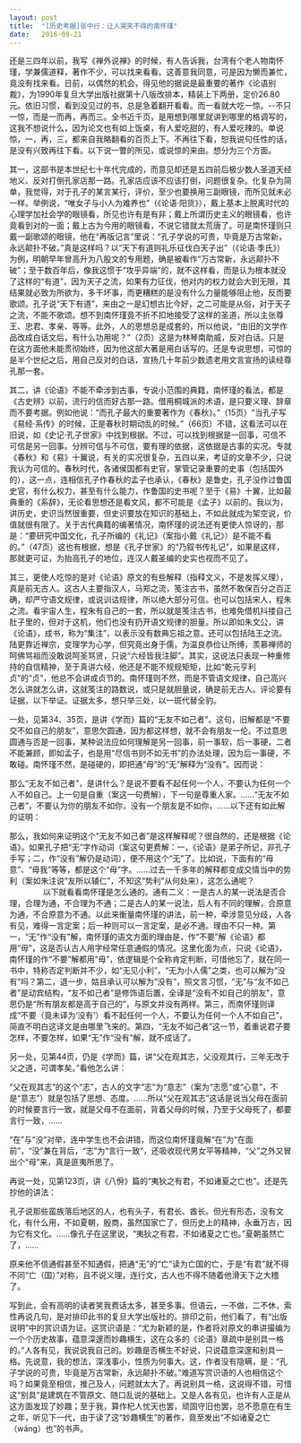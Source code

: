 ```yaml
---
layout: post
title:  "[历史考据]张中行：让人哭笑不得的南怀瑾"
date:   2016-09-21
---
```


还是三四年以前，我写《禅外说禅》的时候，有人告诉我，台湾有个老人物南怀瑾，学兼儒道释，著作不少，可以找来看看。这善意我同意，可是因为懒而兼忙，竟没有找来看。日前，以偶然的机会，得见他的据说是最重要的著作《论语别裁》，为1990年复旦大学出版社据第十八版改排本，精装上下两册，定价26.80元。依旧习惯，看到没见过的书，总是急着翻开看看。而一看就大吃一惊。--不只一惊，而是一而再，再而三。全书近千页，是用想到哪里就讲到哪里的格调写的，这我不想说什么，因为论文也有如上饭桌，有人爱吃甜的，有人爱吃辣的。单说惊，一，再，三，都来自我略翻看的百页上下。不再往下看，恕我说句任性的话，是没有兴致再往下看。以下说一瞥的所见，或说惊的来由。想分为三个方面。


其一，这部书是本世纪七十年代完成的，而意见却还是五四前后极少数人圣道天经地义、反对打倒孔家店那一路。孔家店应该不应该打倒，问题很复杂。化复杂为简单，我觉得，对于孔子的某言某行，评价，至少也要换用三副眼镜，而所见就未必一样。举例说，“唯女子与小人为难养也”（《论语·阳货》），戴上基本上脱离时代的心理学加社会学的眼镜看，所见也许有是有非；戴上所谓历史主义的眼镜看，也许竟看到对的一面；戴上古为今用的眼镜看，不说它错就太荒唐了。可是南怀瑾则只戴一副歌颂的眼镜，他在“再版记言”里说：“孔子学说的可贵，毕竟是万古常新，永远颠扑不破。”真是这样吗？以“天下有道则礼乐征伐白天子出”（《论语·季氏》）为例，明朝早年曾高升为八股文的专用题，确是被看作“万古常新，永远颠扑不破”；至于数百年后，像我这惯于“攻乎异端”的，就不这样看，而是认为根本就没了这样的“有道”，因为天子之流，如果有力征伐，他对内的权力就会大到无限，其结果就必致为所欲为，多干坏事，而更糟糕的是没有什么力量能够阻止他，反而要歌颂。孔子说“天下有道”，来由之一是幻想古比今好，之二可能是从俗，对于天子之流，不能不歌颂。想不到南怀瑾竟不折不扣地接受了这样的圣道，所以主张尊王、忠君、孝亲、等等。此外，人的思想总是成套的，所以他说，“由旧的文学作品改成白话文后，有什么功用呢？”（2页）这是为林琴南助威，反对白话。只是在这方面他未能贯彻始终，因为他这部大著是用白话写的。还是专说思想，可惊的是半个世纪之后，用自己反对的白话，宣扬几十年前少数遗老用文言宣扬的读经尊孔那一套。


其二，讲《论语》不能不牵涉到古事，专说小范围的典籍，南怀瑾的看法，都是《古史辨》以前，流行的信而好古那一路。借用桐城派的术语，是只要义理、辞章而不要考据。例如他说：“而孔子最大的重要著作为《春秋》。”（15页）“当孔子写《易经·系传》的时候，正是春秋时期动乱的时候。”（66页）不错，这看法可以在旧说，如《史记·孔子世家》中找到根据。不过，可以找到根据是一回事，可信不可信是另一回事。分辨可信与不可信，要有理的依据，这依据是古事的实况。专就《春秋》和《易》十翼说，有关的实况很复杂，五四以来，考证的文章不少，只说我认为可信的。春秋时代，各诸侯国都有史官，掌管记录重要的史事（包括国外的），这一点，连相信孔子作春秋的孟子也承认，《春秋》是鲁史，孔子没作过鲁国史官，有什么权力，甚至有什么能力，作鲁国的史书呢？至于《易》十翼，比如最典重的《系辞》，无论看思想还是看文风，都不可能是《孟子》以前的。我以为，讲历史，史识当然很重要，但史识要放在知识的基础上，不如此就成为架空说，价值就很有限了。关于古代典籍的编著情况，南怀瑾的说法还有更使人惊讶的，那是：“要研究中国文化，孔子所编的《礼记》（案指小戴《礼记》）是不能不看的。”（47页）这也有根据，想是《孔子世家》的“乃叙书传礼记”，如果是这样，那就更可证，为抬高孔子的地位，连汉人戴圣编的史实也视而不见了。


其三，更使人吃惊的是对《论语》原文的有些解释（指释文义，不是发挥义理），真是前无古人。这古人主要指汉人，马郑之流，笺注古书，虽然不敢保百分之百正确，却严守语文规律，或说训诂规律，所以绝大部分可信。也可以包括宋人，程朱之流。看宇宙人生，程朱有自己的一套，所以就是笺注古书，也难免借机抖搂自己肚子里的，但对于这机，他们也没有扔开语文规律的胆量。所以即如朱文公，讲《论语》，成书，称为“集注”，以表示没有数典忘祖之意。还可以包括陆王之流。陆更靠近禅宗，变理学为心学，但究竟出身于儒，为温良恭俭让所缚，羡慕禅师的呵佛骂祖而没敢说呵圣骂贤，只说“六经皆我注脚”。其实，这说法只表现一种重修持的自信精神，至于真讲六经，他还是不能不规规矩矩，比如“乾元亨利贞”的“贞”，他总不会讲成贞节的。南怀瑾则不然，而是不管语文规律，自己高兴怎么讲就怎么讲，这就笺注的路数说，或只是就胆量说，确是前无古人。评论要有证据，以下举证。证据太多，想只举三处，以一斑代替全豹。

一处，见第34、35页，是讲《学而》篇的“无友不如己者”。这句，旧解都是“不要交不如自己的朋友”，意思欠圆通，因为都这样想，就不会有朋友一伦。不过意思圆通与否是一回事，某种说法应如何理解是另一回事，前一事软，后一事硬，二者不能兼顾，即如孟子，也是用“尽信书则不如无书”的办法处理，因为后一事硬，不敢碰。南怀瑾不然，是碰硬的，即把通“毋”的“无”解释为“没有”。因而说：

那么“无友不如己者”，是讲什么？是说不要看不起任何一个人，不要认为任何一个人不如自己。上一句是自重（案这一句费解），下一句是尊重人家。……“无友不如己者”，不要认为你的朋友不如你，没有一个朋友是不如你，……以下还有如此解的证明：

那么，我如何来证明这个“无友不如己者”是这样解释呢？很自然的，还是根据《论语》。如果孔子把“无”字作动词（案这句更费解：一，《论语》是弟子所记，非孔子手写；二，作“没有”解仍是动词），便不用这个“无”了。比如说，下面有的“毋意”、“毋我”等等，都是这个“毋”字。……过去一千多年的解释都变成交情当中的势利（案如朱注说“友所以辅仁”，不知这“势利”从何处来），这怎么通呢？
　　　　
以下就看看南怀瑾是怎么通的。通有二义：一是古人的某一说法是否合理，合理为通，不合理为不通；二是古人的某一说法，后人有不同的理解，合原意为通，不合原意为不通。以此来衡量南怀瑾的讲法，前一种，牵涉意见分歧，人各有见，难得一言定案；后一种则可以一言定案，是必不通。理由不只一种。第一，“无”作“没有”解，南怀瑾的语文方面的理由是，作“不要”解《论语》都用“毋”，这是否认古人用字经常任意通假的情况。这里化面为点，只说《论语》，南怀瑾的作“不要”解都用“毋”，依逻辑是个全称肯定判断，可惜他忘了，就在同一书中，特称否定判断并不少，如“无见小利”，“无为小人儒”之类，也可以解为“没有”吗？第二，退一步，姑且承认可以解为“没有”，照文言习惯，“无”与“友不如己者”是动宾结构，“友不如己者”是修饰语后置，全译是“没有不如自己的朋友”，意思仍是“所有朋友都是高于自己的”，与原文并没有两样。第三，而南怀瑾则译成“不要（竟未译为‘没有’）看不起任何一个人，不要认为任何一个人不如自己”，简直不明白这译文是由哪里飞来的。第四，“无友不如己者”这一节，着重说君子要怎样，不要怎样，如果“无”作“没有”解，就不成话了。

另一处，见第44页，仍是《学而》篇，讲“父在观其志，父没观其行，三年无改于父之道，可谓孝矣。”看他怎么讲：

“父在观其志”的这个“志”，古人的文字“志”为“意志”（案为“志愿”或“心意”，不是“意志”）就是包括了思想、态度。……所以“父在观其志”这话是说当父母在面前的时候要言行一致，就是父母不在面前，背着父母的时候，乃至于父母死了，都要言行一致，……

“在”与“没”对举，连中学生也不会讲错，而这位南怀瑾竟解“在”为“在面前”，“没”兼在背后，“志”为“言行一致”，还吸收现代男女平等精神，“父”之外又冒出个“母”来，真是匪夷所思了。

再说一处，见第123页，讲《八佾》篇的“夷狄之有君，不如诸夏之亡也”。还是先抄他的讲法：

孔子说那些蛮族落后地区的人，也有头子，有君长、酋长。但光有形态，没有文化，有什么用，不如夏朝，殷商，虽然国家亡了，但历史上的精神，永垂万古，因为它有文化。……像孔子在这里说，“夷狄之有君，不如诸夏之亡也。”夏朝虽然亡了，……

原来他不信通假甚至不知通假，把通“无”的“亡”读为亡国的亡，于是“有君”就不得不同“亡（国）”对称，且不说义理，连行文，古人也不得不随着他滑天下之大稽了。

写到此，会有高明的读者笑我费话太多，甚至多事。但语云，一不做，二不休，索性再说几句，是对排印此书的复旦大学出版社的。排印之前，他们看了，有“出版说明”中的赏识语为证。这赏识语是：“尤为新颖的是，作者将对原文的串讲撮编为一个个历史故事，蕴意深邃而妙趣横生，这在众多的《论语》章疏中是别具一格的。”人各有见，我说说我自己的。妙趣是否横生不好说，只说蕴意深邃和别具一格。先说意，我的想法，深浅事小，性质为何事大。这，作者没有隐瞒，是：“孔子学说的可贵，毕竟是万古常新，永远颠扑不破。”难道写赏识语的人也相信这个吗？如果竟至相信，推己及人，问题就太大了。再说别具一格，这说得不错，可惜这“别具”是建筑在不管原文、随口乱说的基础上。又是人各有见，也许有人正是从这方面发现了妙趣；至于我，算作杞人忧天也罢，顽固守旧也罢，总不愿意在有生之年，听见下一代，由于读了这“妙趣横生”的著作，竟至发出“不如诸夏之亡（wáng）也”的书声。 
　　
